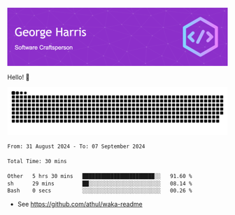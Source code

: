 ![img](./assets/github-header.png)

Hello! :wave:

<div align="center">
  <img  src="https://raw.githubusercontent.com/1999AZZAR/1999AZZAR/readme/resources/grid-snake.svg" alt="snake" />
</div>

<!--START_SECTION:waka-->

```txt
From: 31 August 2024 - To: 07 September 2024

Total Time: 30 mins

Other   5 hrs 30 mins   ███████████████████████░░   91.60 %
sh      29 mins         ██░░░░░░░░░░░░░░░░░░░░░░░   08.14 %
Bash    0 secs          ░░░░░░░░░░░░░░░░░░░░░░░░░   00.26 %
```

<!--END_SECTION:waka-->

- See <https://github.com/athul/waka-readme>
